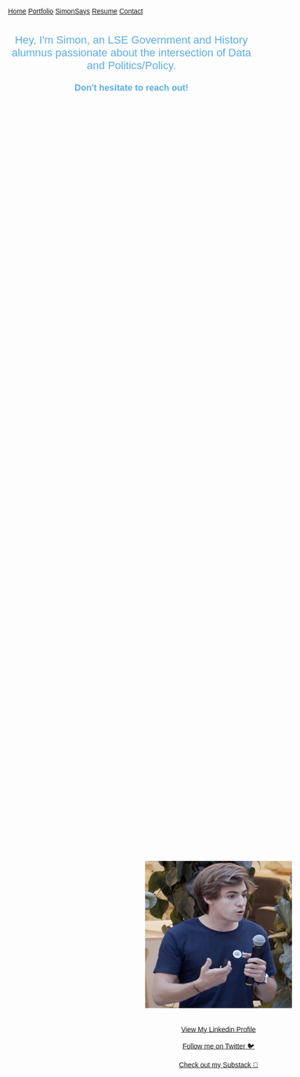 <head>
<style>
body {
  margin: 0;
  font-family: Arial, Helvetica, sans-serif;
}

.topnav {
  overflow: hidden;
  top: 50%;
  background-color: #5DADE2;
  border-top-left-radius: 10px;
  border-bottom-left-radius: 10px;
  border-top-right-radius: 10px;
  border-bottom-right-radius: 10px;

}

.topnav a {
  float: left;
  color: #f2f2f2;
  text-align: center;
  padding: 14px 16px;
  text-decoration: none;
  font-size: 17px;
  width: 20%;
  margin:0;
  border-top-left-radius: 10px;
  border-bottom-left-radius: 10px;
  border-top-right-radius: 10px;
  border-bottom-right-radius: 10px;
}


.topnav a:hover {
  background-color: #ddd;
  color: black;
}

.topnav a.active {
  background-color: #3498DB;
  color: white;
}
      /* The dropdown container */
      .dropdown {
      float: left;
      overflow: hidden;
      color: #3498DB;
      }
      /* Dropdown button */
      .dropdown .dropbtn {
      float: center;
      color: #3498DB;
      text-align: center;
      padding: 14px 16px;
      text-decoration: none;
      font-size: 17px;
      min-width:21%;
      margin:0;
      }
      /* Dropdown content (hidden by default) */
      .dropdown-content {
      display: none;
      position: absolute;
      background-color: #f9f9f9;
      min-width: 19%;
      box-shadow: 0px 8px 16px 0px rgba(0,0,0,0.2);
      z-index: 1;
      }
      /* Links inside the dropdown */
      .dropdown-content a {
      float: none;
      color: black;
      padding: 12px 16px;
      text-decoration: none;
      display: block;
      text-align: center;
      min-width:100%;
      }
      /* Add a grey background color to dropdown links on hover */
      .dropdown-content a:hover {
      min-width:100%;
      background-color: #cc2;
      }
      /* Show the dropdown menu on hover */
      .dropdown:hover .dropdown-content {
      display: block;
      }

.img {
  border-radius: 50%;
}

.column {
  display: inline;
  text-align: center;
  flex:50%;
  justify-content: center;
  align-content: center;
  vertical-align: middle;
}
.container {
  text-align: center;
  position: absolute;
  left: 50%;
  top: 50%;
  -webkit-transform: translateX(-50%) translateY(-50%);
  transform: translateX(-50%) translateY(-50%);
}


@media screen and (max-width: 600px) {
  .topnav {position: relative;}
  .topnav a {
    float: left;
    display: block;
    text-align: center;
    width:100%;
  }
  .topnav a.icon {
    float: right;
    display: block;
  }

}

</style>
</head>

<body>
  <div class="topnav">
    <a href="https://simonpastor.com">Home</a>
    <a href="https://simonpastor.com/portfolio">Portfolio</a>
    <!-- <div class="dropdown"> */
      <button class="dropbtn">
        <a href="#contact">SimonSays</a>
      <i class="fa fa-caret-down"></i>
      </button>
      <div class="dropdown-content">
         <a href="#">Emperor Gaius Trump</a>
         <a href="#">Harmless Tradition or (Khat)astrophe?</a>
         <a href="#">Post-Covid Social Status:Unclear</a>
      </div>
    </div> -->
    <a href="https://simonpastor.substack.com">SimonSays</a>
    <a href="#news">Resume</a>
    <a class="active" href="https://simonpastor.com/contact">Contact</a>
  </div>

<br>
<center>
<p style="font-size:22px">
  <font color='#5DADE2'>
    Hey, I'm Simon, an LSE Government and History alumnus passionate about the intersection of Data and Politics/Policy.
  </font>
</p>
<p style="font-size:18px">
  <font color='#5DADE2'>
  <strong>Don't hesitate to reach out!</strong>
  </font>
</p>
</center>


<div class="container">
  <div class="column">
    <img class="img" src="logo.png?raw=true" width="300" height="300">
  </div>
  <div class="column">
    <br><br>
    <center>
    <a href="https://www.linkedin.com/in/simonpastor/">View My Linkedin Profile</a>
    <br><br>
    <a href="https://twitter.com/the_simonpastor">Follow me on Twitter 🐦</a>
    <br><br>
    <a href="https://simonpastor.substack.com">Check out my Substack 💭</a>
    </center>
  </div>
</div>

<!-- <center>

  <br>
  Hey, I'm Simon, an LSE Government and History alumnus passionate about the intersection of Data and Politics/Policy.
  <br> Don't hesitate to reach out!
  <br><br>
  <a href="https://www.linkedin.com/in/simonpastor/">View My Linkedin Profile</a>
  <br><br>
  <a href="https://twitter.com/the_simonpastor">Follow me on Twitter 🐦</a>
  <br><br>
  <a href="https://simonpastor.substack.com">Check out my Substack 💭</a>
  <link rel="stylesheet" href="style.css" type="text/css" />
</center> -->

</body>
